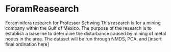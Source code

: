 # ForamReasearch
Foraminifera research for Professor Schwing
This research is for a mining company within the Gulf of Mexico. The purpose of the research is to establish a baseline to determine the disturbance caused by mining of metal nodes in the area. The dataset will be run through NMDS, PCA, and [insert final ordination here]
